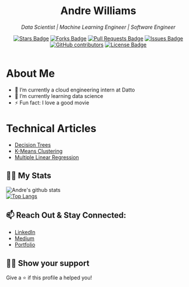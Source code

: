 <h1 align="center">Andre Williams</h1>
<p align="center"><i>Data Scientist | Machine Learning Engineer | Software Engineer</i></p>
<div align="center">
  <a href="https://github.com/elangosundar/awesome-README-templates/stargazers"><img src="https://img.shields.io/github/stars/elangosundar/awesome-README-templates" alt="Stars Badge"/></a>
<a href="https://github.com/elangosundar/awesome-README-templates/network/members"><img src="https://img.shields.io/github/forks/elangosundar/awesome-README-templates" alt="Forks Badge"/></a>
<a href="https://github.com/elangosundar/awesome-README-templates/pulls"><img src="https://img.shields.io/github/issues-pr/elangosundar/awesome-README-templates" alt="Pull Requests Badge"/></a>
<a href="https://github.com/elangosundar/awesome-README-templates/issues"><img src="https://img.shields.io/github/issues/elangosundar/awesome-README-templates" alt="Issues Badge"/></a>
<a href="https://github.com/elangosundar/awesome-README-templates/graphs/contributors"><img alt="GitHub contributors" src="https://img.shields.io/github/contributors/elangosundar/awesome-README-templates?color=2b9348"></a>
<a href="https://github.com/elangosundar/awesome-README-templates/blob/master/LICENSE"><img src="https://img.shields.io/github/license/elangosundar/awesome-README-templates?color=2b9348" alt="License Badge"/></a>
</div>
<!--
**Andre-Williams22/Andre-Williams22** is a ✨ _special_ ✨ repository because its `README.md` (this file) appears on your GitHub profile.
<img src="https://github.com/Andre-Williams22/Clean-Blog/blob/master/flaskapp/static/images/carmel.png">      
![Andre's github stats](https://github-readme-stats.vercel.app/api?username=Andre-Williams22&hide=contribs,prs) --> 

<img alt="" src="https://github.com/Andre-Williams22/Clean-Blog/blob/master/flaskapp/static/images/agpr.gif"> </img>


# About Me
- 🔭 I’m currently a cloud engineering intern at Datto
- 🌱 I’m currently learning data science 
- ⚡ Fun fact: I love a good movie

# Technical Articles
- [Decision Trees](https://medium.com/analytics-vidhya/to-tree-or-not-to-tree-that-is-the-decision-90ae1a9114c2)
- [K-Means Clustering](https://levelup.gitconnected.com/k-means-clustering-analysis-machine-learning-c98ed9f85d8a)
- [Multiple Linear Regression](https://levelup.gitconnected.com/expensive-cheap-housing-prices-predict-prices-boston-housing-dataset-d60987b65c75)


## :man_astronaut: My Stats

![Andre's github stats](https://github-readme-stats.vercel.app/api?username=Andre-Williams22&show_icons=true)
<br>
[![Top Langs](https://github-readme-stats.vercel.app/api/top-langs/?username=Andre-Williams22&exclude_repo=github-readme-stats,Andre-Williams22.github.io)](https://github.com/Andre-Williams/github-readme-stats)

## 📫  Reach Out & Stay Connected:
  - [LinkedIn](https://www.linkedin.com/in/andrewilliams22/)
  - [Medium](https://medium.com/@andre_williams)
  - [Portfolio](https://www.makeschool.com/portfolio/andre-williams)

## :man_astronaut: Show your support

Give a ⭐️ if this profile a helped you!
